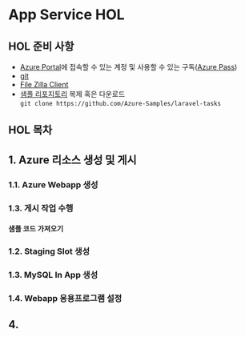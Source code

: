 App Service HOL
===================
## HOL 준비 사항
- [Azure Portal](https://portal.azure.com/)에 접속할 수 있는 계정 및 사용할 수 있는 구독([Azure Pass](https://www.microsoftazurepass.com/))
- [git](https://git-scm.com/downloads)
- [File Zilla Client](https://filezilla-project.org/download.php?type=client)
- [샘플 리포지토리](https://github.com/Azure-Samples/laravel-tasks) 복제 혹은 다운로드  
`git clone https://github.com/Azure-Samples/laravel-tasks`
## HOL 목차

## 1. Azure 리소스 생성 및 게시
### 1.1. Azure Webapp 생성
### 1.3. 게시 작업 수행
#### 샘플 코드 가져오기

### 1.2. Staging Slot 생성

### 1.3. MySQL In App 생성
### 1.4. Webapp 응용프로그램 설정
## 4. 